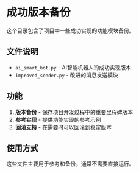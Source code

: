 # 成功版本备份

这个目录包含了项目中一些成功实现的功能模块备份。

## 文件说明

- `ai_smart_bot.py` - AI智能机器人的成功实现版本
- `improved_sender.py` - 改进的消息发送模块

## 功能

1. **版本备份** - 保存项目开发过程中的重要里程碑版本
2. **参考实现** - 提供功能实现的参考示例
3. **回滚支持** - 在需要时可以回滚到稳定版本

## 使用方式

这些文件主要用于参考和备份，通常不需要直接运行。